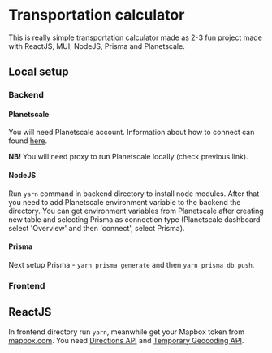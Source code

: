 ﻿# Transportation calculator

This is really simple transportation calculator made as 2-3 fun project made with ReactJS, MUI, NodeJS, Prisma and Planetscale.

## Local setup
### Backend

#### Planetscale
You will need Planetscale account. Information about how to connect can found [here](https://planetscale.com/docs/tutorials/connect-any-application).

**NB!** You will need proxy to run Planetscale locally (check previous link). 
#### NodeJS 
Run ```yarn``` command in backend directory to install node modules. After that you need to add Planetscale environment variable to the backend the directory. You can get environment variables from Planetscale after creating new table and selecting Prisma as connection type (Planetscale dashboard select 'Overview' and then 'connect', select Prisma).
#### Prisma 
Next setup Prisma - ```yarn prisma generate``` and then ```yarn prisma db push```.

### Frontend

## ReactJS
In frontend directory run ```yarn```, meanwhile get your Mapbox token from [mapbox.com](mapbox.com). You need [Directions API](https://docs.mapbox.com/help/glossary/directions-api/) and  [Temporary Geocoding API](https://docs.mapbox.com/api/search/geocoding/).